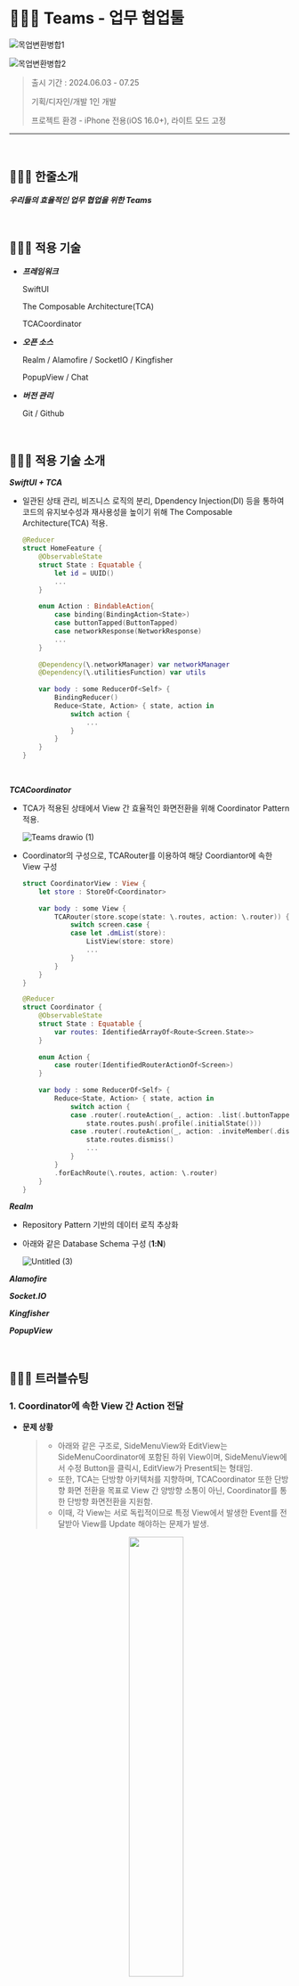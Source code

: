 # 👨🏻‍💻 Teams - 업무 협업툴

![목업변환병합1](https://github.com/user-attachments/assets/91789873-ccda-4004-b81b-8c90f91fbc46)

![목업변환병합2](https://github.com/user-attachments/assets/e137558b-64e5-447e-bdf9-a6204a828a89)

> 출시 기간 : 2024.06.03 - 07.25
>
> 기획/디자인/개발 1인 개발
>
> 프로젝트 환경 - iPhone 전용(iOS 16.0+), 라이트 모드 고정

---

<br>

## 👨🏻‍💻 **한줄소개**

***우리들의 효율적인 업무 협업을 위한 Teams***

<br>

## 👨🏻‍💻 **적용 기술**

* ***프레임워크***

    SwiftUI

    The Composable Architecture(TCA)
  
    TCACoordinator

* ***오픈 소스***

    Realm / Alamofire /	SocketIO / Kingfisher

    PopupView / Chat

* ***버전 관리***

    Git / Github

  <br>

## 👨🏻‍💻 **적용 기술 소개**

***SwiftUI + TCA***

* 일관된 상태 관리, 비즈니스 로직의 분리, Dpendency Injection(DI) 등을 통하여 코드의 유지보수성과 재사용성을 높이기 위해 The Composable Architecture(TCA) 적용.

    ```swift 
    @Reducer
    struct HomeFeature {    
        @ObservableState
        struct State : Equatable {
            let id = UUID()
            ...
        }
        
        enum Action : BindableAction{
            case binding(BindingAction<State>)
            case buttonTapped(ButtonTapped)
            case networkResponse(NetworkResponse)
            ...
        }
        
        @Dependency(\.networkManager) var networkManager
        @Dependency(\.utilitiesFunction) var utils
        
        var body : some ReducerOf<Self> {
            BindingReducer()
            Reduce<State, Action> { state, action in
                switch action {
                    ...
                }
            }
        }   
    }
    ```

<br>

***TCACoordinator***

* TCA가 적용된 상태에서 View 간 효율적인 화면전환을 위해 Coordinator Pattern 적용.

    ![Teams drawio (1)](https://github.com/user-attachments/assets/dff306c1-c0bd-4f45-97e6-f015db31f147)

* Coordinator의 구성으로, TCARouter를 이용하여 해당 Coordiantor에 속한 View 구성

    ```swift
    struct CoordinatorView : View {
        let store : StoreOf<Coordinator>
        
        var body : some View {
            TCARouter(store.scope(state: \.routes, action: \.router)) { screen in
                switch screen.case {
                case let .dmList(store):
                    ListView(store: store)
                    ...
                }
            }
        }
    }

    @Reducer
    struct Coordinator {
        @ObservableState
        struct State : Equatable {
            var routes: IdentifiedArrayOf<Route<Screen.State>>
        }
        
        enum Action {
            case router(IdentifiedRouterActionOf<Screen>)
        }
        
        var body : some ReducerOf<Self> {
            Reduce<State, Action> { state, action in
                switch action {
                case .router(.routeAction(_, action: .list(.buttonTapped(.profileOpenTapped)))):
                    state.routes.push(.profile(.initialState()))   
                case .router(.routeAction(_, action: .inviteMember(.dismiss))):
                    state.routes.dismiss()
                    ...
                }
            }
            .forEachRoute(\.routes, action: \.router)
        }
    }

    ```

***Realm***

* Repository Pattern 기반의 데이터 로직 추상화

* 아래와 같은 Database Schema 구성 (**1:N**)
  
    ![Untitled (3)](https://github.com/user-attachments/assets/eadcb91f-390d-4af9-be39-6eddc196211b)



***Alamofire***

***Socket.IO***

***Kingfisher***

***PopupView***

<br>

## 👨🏻‍💻 트러블슈팅

### 1. Coordinator에 속한 View 간 Action 전달

* **문제 상황**

    > - 아래와 같은 구조로, SideMenuView와 EditView는 SideMenuCoordinator에 포함된 하위 View이며, SideMenuView에서 수정 Button을 클릭시, EditView가 Present되는 형태임.
    > - 또한, TCA는 단방향 아키텍처를 지향하며, TCACoordinator 또한 단방향 화면 전환을 목표로 View 간 양방향 소통이 아닌, Coordinator를 통한 단방향 화면전환을 지원함. 
    > - 이때, 각 View는 서로 독립적이므로 특정 View에서 발생한 Event를 전달받아 View를 Update 해야하는 문제가 발생.

    <p align="center">
      <img src="https://github.com/Jin0331/Teams/assets/42958809/03bca249-7e30-45cf-800b-001335699d91" width="45%" height="45%"/>
    </p>

* **해결 방법**

    1. 각 View는 무한 증식되지 않으므로 `IdentifiedArrayOf<Route<SideMenuScreen.State>>`와 같이, 각 View의 State를 관리하기 위하여 `IdentifiedArrayOf`를 사용하므로써 포함된 View에 대해 Identity 지정

    2. Ientity를 지정하기 위해, `Identifiable` Protocol를 채택

        ```swift
        @Reducer(state: .equatable)
        enum SideMenuScreen {
            case sidemenu(SideMenuFeature)
            case workspaceAdd(WorkspaceAddFeature)
            case workspaceEdit(WorkspaceEditFeature)
        }
        extension SideMenuScreen.State: Identifiable {
            var id: ID {
                switch self {
                case .sidemenu:
                        .sidemenu
                case .workspaceAdd:
                        .workspaceAdd
                case .workspaceEdit:
                        .workspaceEdit
                }
            }
    
            enum ID: Identifiable {
                case sidemenu
                case workspaceAdd
                case workspaceEdit
    
                var id: ID { self }
            }
        }
        ```

    3. 또한, 각 View의 Event를 관리하기 위해, dentifiedRouterActionOf<SideMenuScreen>` 선언

    4. Coordinaotr의 Reducer에서 View 간 이벤트 전달할 수 있도록 구현
        ```swift
        var body : some ReducerOf<Self> {
            Reduce<State, Action> { state, action in
                switch action {
                    
                case .router(.routeAction(_, action: .sidemenu(.createWorkspaceTapped))):
                    state.routes.presentSheet(.workspaceAdd(.init()))
                    
                case let .router(.routeAction(_, action: .sidemenu(.workspaceEdit(workspace)))):
                    state.routes.presentSheet(.workspaceEdit(.init(workspaceID: workspace.id, workspaceImage: workspace.profileImageToUrl, workspaceName: workspace.name, workspaceDescription: workspace.description)))
                    
                case .router(.routeAction(_, action: .workspaceAdd(.dismiss))), .router(.routeAction(_, action: .workspaceEdit(.dismiss))):
                    state.routes.dismiss()
                
                case .router(.routeAction(_, action: .workspaceEdit(.editWorkspaceComplete))):
                    return .send(.router(.routeAction(id: .sidemenu, action: .sidemenu(.onAppear))))
                    
                default:
                    break
                }
                return .none
            }
        }
            .forEachRoute(\.routes, action: \.router)
        ```
<br>

### 2. TCA Action의 Effect에서 Complete 이후 send 추가적인 Action 이벤트 방출

* **문제 상황**

    > - 실시간 채팅 구현을 위해, Action 내부에서 Socket을 연결하고, Socket으로 부터 전달된 데이터를 다른 Action으로 보내는 과정에서 `An action was sent from a completed effect` 에러가 발생
    >
    > - Task에서 Socket 연결 직후 Effect(`.run`) 구문이 종료되어, Action(`await send(.socket(.socketRecevieHandling(decodedData.toDomain()))`) 이벤트가 지속적으로 발생되는 비정상적인 과정이 발생
    > - Effect는 종료되었지만, Socket이 정상적으로 연결되어 있으므로 값을 받아오게 되고, 후처리 로직이 문제없이 수행되지만 TCA에서 관리할 수 없는 상태가 되어 해당 에러가 발생함.

    ```swift
    case .socketReceive:
        return .run { [socket = state.socket] send in
            Task {
                state.socket.on(clientEvent: .connect) { data, ack in
                    print("socket connected", data, ack) }
            
                state.socket.on(clientEvent: .disconnect) { data, ack in
                    print("socket disconnected") }
            
                state.socket.on("channel") { dataArray, ack in
                    if let data = dataArray.first {
                        do {
                            let result = try JSONSerialization.data(withJSONObject: data)
                            let decodedData = try JSONDecoder().decode(ChannelChatResponseDTO.self, from: result)
                            await send(.socket(.socketRecevieHandling(decodedData.toDomain())))

                        } catch { }
                    }
                }
            }
        }
    ```

* **해결 방법**

    1.  Effect가 Socket 연결 이후에도 종료되지 않도록, 해당 구문을 `AsyncStream`으로 변경하여 비동기 Sequence로 적용 후 `for await`을 통해 Stream을 지속적으로 받을 수 있는 대기 상태로 변경.

    2. SocketIOManager 구성 후, 반환값을 `AsyncStream<Result<T, APIError>>`으로 설정

    ```swift
    # SocketIOManager 반환값 예시
    return AsyncStream { [weak self] continuation in
        guard let self else {
            continuation.yield(.failure(.unknown))
            self?.stopAndRemoveSocket()
            continuation.finish()
            return
        }
        print("AsyncStream Start")
        self.setupSocketHandlers(continuation: continuation, type: type, eventName: socketCase.eventName)
        socket?.connect()
        
        continuation.onTermination = { @Sendable _ in
            print("AsyncStream End")
            self.stopSocket()
        }
    }
    ```

    3. Effect가 종료되지 않게 `AsyncStream`을 지속적으로 처리 및 대기 상태를 유지하기 위해 `for await`을 통한 비동기 Stream 처리 구문 추가

    ```swift
    # Effect 내부
    case .socket(.socketConnect):
        return .run { [ channelID = state.channelCurrent.channelID ] send in
            let socketStream = await socketManager.connect(to: .channelChat(channelID: channelID), type: ChannelChatResponseDTO.self)
            for await stream in socketStream {
                switch stream {
                case let .success(response):
                    await send(.socket(.socketRecevieHandling(response.toDomain())))
                case let .failure(error):
                    let errorType = APIError.networkErrorType(error: error.errorDescription)
                    print(errorType, error)
                }
            }
        }
    ```
